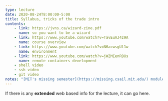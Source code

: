 ```yaml
---
type: lecture
date: 2020-08-24T8:00:00-5:00
title: Syllabus, tricks of the trade intro
contents:
    - link: https://jvns.ca/wizard-zine.pdf
      name: so you want to be a wizard
    - link: https://www.youtube.com/watch?v=TavEuAJ4z9A
      name: course overview
    - link: https://www.youtube.com/watch?v=N6acwsgUl1w
      name: environment
    - link: https://www.youtube.com/watch?v=jWZMEenRB8s
      name: remote containers development
    - shell video
    - ssh video
    - git video
notes: "[MIT's missing semester](https://missing.csail.mit.edu/) module goes into these topics in a lot more detail."
---
```


If there is any **extended** web based info for the lecture, it can go here.
